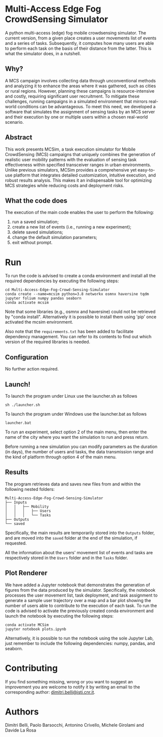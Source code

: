 # Multi-Access Edge Fog CrowdSensing Simulator
A python multi-access (edge) fog mobile crowdsensing simulator. The current version, from a given place creates a user movements list of events and a series of tasks. Subsequently, it computes how many users are able to perform each task on the basis of their distance from the latter. This is what the simulator does, in a nutshell.

## Why?
A MCS campaign involves collecting data through unconventional methods and analyzing it to enhance the areas where it was gathered, such as cities or rural regions. However, planning these campaigns is resource-intensive and costly, requiring significant user recruitment. To mitigate these challenges, running campaigns in a simulated environment that mirrors real-world conditions can be advantageous. To meet this need, we developed a software that simulates the assignment of sensing tasks by an MCS server and their execution by one or multiple users within a chosen real-world scenario.

## Abstract
This work presents MCSim, a task execution simulator for Mobile CrowdSensing (MCS) campaigns that uniquely combines the generation of realistic user mobility patterns with the evaluation of sensing task effectiveness within specified transceiver ranges in urban environments. Unlike previous simulators, MCSim provides a comprehensive yet easy-to-use platform that integrates detailed customization, intuitive execution, and robust results analysis. This makes it an indispensable tool for optimizing MCS strategies while reducing costs and deployment risks.

## What the code does
The execution of the main code enables the user to perform the following:
1. run a saved simulation;
2. create a new list of events (i.e., running a new experiment);
3. delete saved simulations;
4. change the default simulation parameters;
5. exit without prompt.

# Run
To run the code is advised to create a conda environment and install all the required dependencies by executing the following steps:

```
cd Multi-Access-Edge-Fog-Crowd-Sensing-Simulator
conda create --name=mcsim python=3.8 networkx osmnx haversine tqdm jupyter folium numpy pandas seaborn
conda activate mcsim
```

Note that some libraries (e.g., osmnx and haversine) could not be retrieved by "conda install". Alternatively it is possible to install them using 'pip' once activated the mcsim environment.

Also note that the `requirements.txt` has been added to facilitate dependency management. You can refer to its contents to find out which version of the required libraries is needed.

## Configuration
No further action required.

## Launch!
To launch the program under Linux use the launcher.sh as follows
```
sh ./launcher.sh
```
To launch the program under Windows use the launcher.bat as follows
```
launcher.bat
```

To run an experiment, select option 2 of the main menu, then enter the name of the city where you want the simulation to run and press return.  

Before running a new simulation you can modify parameters as the duration (in days), the number of users and tasks, the data transmission range and the kind of platform through option 4 of the main menu.

## Results
The program retrieves data and saves new files from and within the following nested folders:

```
Multi-Access-Edge-Fog-Crowd-Sensing-Simulator
├── Inputs
│   │   ├── Mobility
│   │   │   ├── Users
│   │   │   └── Tasks
├── Outputs
└── saved
```   

Specifically, the main results are temporarily stored into the `Outputs` folder, and are moved into the `saved` folder at the end of the simulation, if requested.

All the information about the users' movement list of events and tasks are respectively stored in the `Users` folder and in the `Tasks` folder.

## Plot Renderer
We have added a Jupyter notebook that demonstrates the generation of figures from the data produced by the simulator. Specifically, the notebook processes the user movement list, task deployment, and task assignment to generate a sample user trajectory over a map and a bar plot showing the number of users able to contribute to the execution of each task.
To run the code is advised to activate the previously created conda environment and launch the notebook by executing the following steps:

```
conda activate MCSim
jupyter notebook plots.ipynb
```

Alternatively, it is possible to run the notebook using the sole Jupyter Lab, just remember to include the following dependencies: numpy, pandas, and seaborn.

# Contributing
If you find something missing, wrong or you want to suggest an improvement you are welcome to notify it by writing an email to the corresponding author: dimitri.belli@isti.cnr.it.

# Authors
Dimitri Belli, Paolo Barsocchi, Antonino Crivello, Michele Girolami and Davide La Rosa
